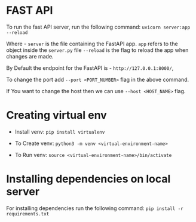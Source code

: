 # FAST API

To run the fast API server, run the following command:
`uvicorn server:app --reload`

Where -
    `server` is the file containing the FastAPI app.
    `app` refers to the object inside the `server.py` file
    `--reload` is the flag to reload the app when changes are made.

By Default the endpoint for the FastAPI is - `http://127.0.0.1:8000/`,

To change the port  add `--port <PORT_NUMBER>` flag in the above command.

If You want to change the host then we can use `--host <HOST_NAME>` flag.

# Creating virtual env
* Install venv:
`pip install virtualenv`

* To Create venv:
`python3 -m venv <virtual-environment-name>`

* To Run venv:
`source <virtual-environment-name>/bin/activate`

# Installing dependencies on local server
For installing dependencies run the following command:
`pip install -r requirements.txt`